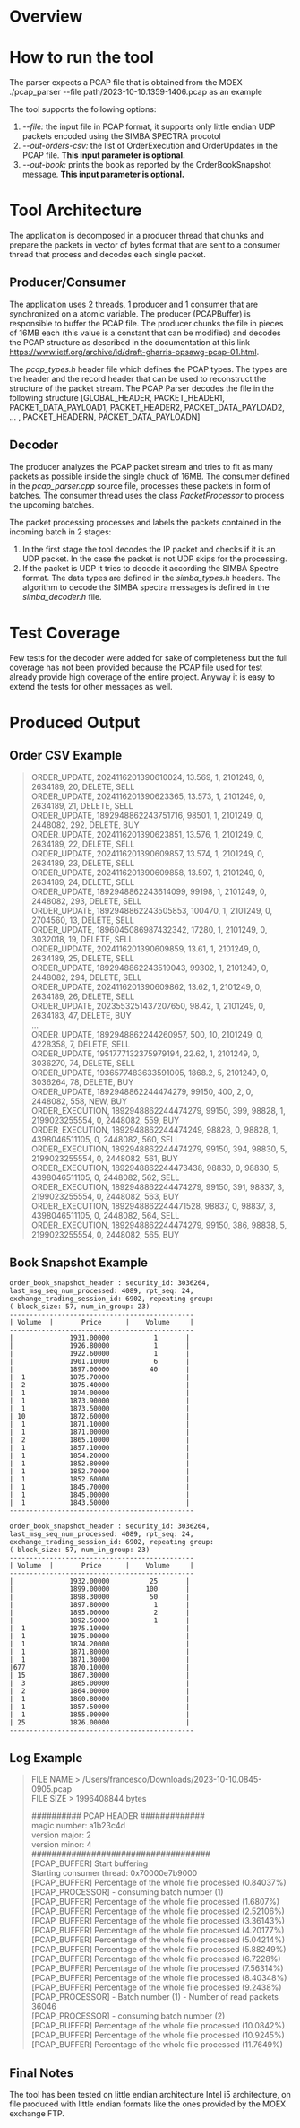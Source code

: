 # Overview


# How to run the tool
The parser expects a PCAP file that is obtained from the MOEX
./pcap_parser --file path/2023-10-10.1359-1406.pcap as an example

The tool supports the following options:
1. *--file:* the input file in PCAP format, it supports only little endian UDP packets encoded using the SIMBA SPECTRA procotol
2. *--out-orders-csv:* the list of OrderExecution and OrderUpdates in the PCAP file. **This input parameter is optional.**
3. *--out-book:* prints the book as reported by the OrderBookSnapshot message. **This input parameter is optional.**

# Tool Architecture
The application is decomposed in a producer thread that chunks and prepare the packets in vector of bytes format that are sent to a consumer thread that process and decodes each single packet.

## Producer/Consumer
The application uses 2 threads, 1 producer and 1 consumer that are synchronized on a atomic variable. The producer (PCAPBuffer) is responsible to buffer the PCAP file. The producer chunks the file in pieces of 16MB each (this value is a constant that can be modified) and decodes the PCAP structure as described in the documentation at this link https://www.ietf.org/archive/id/draft-gharris-opsawg-pcap-01.html.

The *pcap_types.h* header file which defines the PCAP types. The types are the header and the record header that can be used to reconstruct the structure of the packet stream. The PCAP Parser decodes the file in the following structure [GLOBAL_HEADER, PACKET_HEADER1, PACKET_DATA_PAYLOAD1, PACKET_HEADER2, PACKET_DATA_PAYLOAD2, ... , PACKET_HEADERN, PACKET_DATA_PAYLOADN]

## Decoder

The producer analyzes the PCAP packet stream and tries to fit as many packets as possible inside the single chuck of 16MB.
The consumer defined in the *pcap_parser.cpp* source file, processes these packets in form of batches. The consumer thread uses the class *PacketProcessor* to process the upcoming batches.

The packet processing processes and labels the packets contained in the incoming batch in 2 stages:

1. In the first stage the tool decodes the IP packet and checks if it is an UDP packet. In the case the packet is not UDP skips for the processing.
2. If the packet is UDP it tries to decode it according the SIMBA Spectre format. The data types are defined in the *simba_types.h*
headers. The algorithm to decode the SIMBA spectra messages is defined in the *simba_decoder.h* file.

# Test Coverage
Few tests for the decoder were added for sake of completeness but the full coverage has not been provided because the PCAP file used for test already provide high coverage of the entire project. Anyway it is easy to extend the tests for other messages as well. 

# Produced Output

## Order CSV Example
> ORDER_UPDATE, 2024116201390610024, 13.569, 1, 2101249, 0, 2634189, 20, DELETE, SELL<br>
ORDER_UPDATE, 2024116201390623365, 13.573, 1, 2101249, 0, 2634189, 21, DELETE, SELL<br>
ORDER_UPDATE, 1892948862243751716, 98501, 1, 2101249, 0, 2448082, 292, DELETE, BUY<br>
ORDER_UPDATE, 2024116201390623851, 13.576, 1, 2101249, 0, 2634189, 22, DELETE, SELL<br>
ORDER_UPDATE, 2024116201390609857, 13.574, 1, 2101249, 0, 2634189, 23, DELETE, SELL<br>
ORDER_UPDATE, 2024116201390609858, 13.597, 1, 2101249, 0, 2634189, 24, DELETE, SELL<br>
ORDER_UPDATE, 1892948862243614099, 99198, 1, 2101249, 0, 2448082, 293, DELETE, SELL<br>
ORDER_UPDATE, 1892948862243505853, 100470, 1, 2101249, 0, 2704560, 13, DELETE, SELL<br>
ORDER_UPDATE, 1896045086987432342, 17280, 1, 2101249, 0, 3032018, 19, DELETE, SELL<br>
ORDER_UPDATE, 2024116201390609859, 13.61, 1, 2101249, 0, 2634189, 25, DELETE, SELL<br>
ORDER_UPDATE, 1892948862243519043, 99302, 1, 2101249, 0, 2448082, 294, DELETE, SELL<br>
ORDER_UPDATE, 2024116201390609862, 13.62, 1, 2101249, 0, 2634189, 26, DELETE, SELL<br>
ORDER_UPDATE, 2023553251437207650, 98.42, 1, 2101249, 0, 2634183, 47, DELETE, BUY<br>
...<br>
ORDER_UPDATE, 1892948862244260957, 500, 10, 2101249, 0, 4228358, 7, DELETE, SELL<br>
ORDER_UPDATE, 1951777132375979194, 22.62, 1, 2101249, 0, 3036270, 74, DELETE, SELL<br>
ORDER_UPDATE, 1936577483633591005, 1868.2, 5, 2101249, 0, 3036264, 78, DELETE, BUY<br>
ORDER_UPDATE, 1892948862244474279, 99150, 400, 2, 0, 2448082, 558, NEW, BUY<br>
ORDER_EXECUTION, 1892948862244474279, 99150, 399, 98828, 1, 2199023255554, 0, 2448082, 559, BUY<br>
ORDER_EXECUTION, 1892948862244474249, 98828, 0, 98828, 1, 4398046511105, 0, 2448082, 560, SELL<br>
ORDER_EXECUTION, 1892948862244474279, 99150, 394, 98830, 5, 2199023255554, 0, 2448082, 561, BUY<br>
ORDER_EXECUTION, 1892948862244473438, 98830, 0, 98830, 5, 4398046511105, 0, 2448082, 562, SELL<br>
ORDER_EXECUTION, 1892948862244474279, 99150, 391, 98837, 3, 2199023255554, 0, 2448082, 563, BUY<br>
ORDER_EXECUTION, 1892948862244471528, 98837, 0, 98837, 3, 4398046511105, 0, 2448082, 564, SELL<br>
ORDER_EXECUTION, 1892948862244474279, 99150, 386, 98838, 5, 2199023255554, 0, 2448082, 565, BUY<br>

## Book Snapshot Example
```
order_book_snapshot_header : security_id: 3036264, last_msg_seq_num_processed: 4089, rpt_seq: 24, exchange_trading_session_id: 6902, repeating group: 
( block_size: 57, num_in_group: 23)
----------------------------------------------
| Volume  |       Price      |    Volume     |
----------------------------------------------
|              1931.00000           1       |
|              1926.80000           1       |
|              1922.60000           1       |
|              1901.10000           6       |
|              1897.00000          40       |
|  1           1875.70000                   |
|  2           1875.40000                   |
|  1           1874.00000                   |
|  1           1873.90000                   |
|  1           1873.50000                   |
| 10           1872.60000                   |
|  1           1871.10000                   |
|  1           1871.00000                   |
|  2           1865.10000                   |
|  1           1857.10000                   |
|  1           1854.20000                   |
|  1           1852.80000                   |
|  1           1852.70000                   |
|  1           1852.60000                   |
|  1           1845.70000                   |
|  1           1845.00000                   |
|  1           1843.50000                   |
----------------------------------------------

order_book_snapshot_header : security_id: 3036264, last_msg_seq_num_processed: 4089, rpt_seq: 24, exchange_trading_session_id: 6902, repeating group: 
( block_size: 57, num_in_group: 23)
----------------------------------------------
| Volume  |       Price      |    Volume     |
----------------------------------------------
|              1932.00000          25       |
|              1899.00000         100       |
|              1898.30000          50       |
|              1897.80000           1       |
|              1895.00000           2       |
|              1892.50000           1       |
|  1           1875.10000                   |
|  1           1875.00000                   |
|  1           1874.20000                   |
|  1           1871.80000                   |
|  1           1871.30000                   |
|677           1870.10000                   |
| 15           1867.30000                   |
|  3           1865.00000                   |
|  2           1864.00000                   |
|  1           1860.80000                   |
|  1           1857.50000                   |
|  1           1855.00000                   |
| 25           1826.00000                   |
----------------------------------------------
```


## Log Example

> FILE NAME > /Users/francesco/Downloads/2023-10-10.0845-0905.pcap<br>
> FILE SIZE > 1996408844 bytes 
>
> ########## PCAP HEADER #############<br>
magic number: a1b23c4d<br>
version major: 2<br>
version minor: 4<br>
####################################<br>
[PCAP_BUFFER] Start buffering <br>
Starting consumer thread: 0x70000e7b9000<br>
[PCAP_BUFFER] Percentage of the whole file processed (0.84037%)<br>
[PCAP_PROCESSOR] - consuming batch number (1)<br>
[PCAP_BUFFER] Percentage of the whole file processed (1.6807%)<br>
[PCAP_BUFFER] Percentage of the whole file processed (2.52106%)<br>
[PCAP_BUFFER] Percentage of the whole file processed (3.36143%)<br>
[PCAP_BUFFER] Percentage of the whole file processed (4.20177%)<br>
[PCAP_BUFFER] Percentage of the whole file processed (5.04214%)<br>
[PCAP_BUFFER] Percentage of the whole file processed (5.88249%)<br>
[PCAP_BUFFER] Percentage of the whole file processed (6.7228%)<br>
[PCAP_BUFFER] Percentage of the whole file processed (7.56314%)<br>
[PCAP_BUFFER] Percentage of the whole file processed (8.40348%)<br>
[PCAP_BUFFER] Percentage of the whole file processed (9.2438%)<br>
[PCAP_PROCESSOR] - Batch number (1) - Number of read packets 36046<br>
[PCAP_PROCESSOR] - consuming batch number (2)<br>
[PCAP_BUFFER] Percentage of the whole file processed (10.0842%)<br>
[PCAP_BUFFER] Percentage of the whole file processed (10.9245%)<br>
[PCAP_BUFFER] Percentage of the whole file processed (11.7649%)<br>

## Final Notes
The tool has been tested on little endian architecture Intel i5 architecture, on file produced with little endian formats like the ones provided by the MOEX exchange FTP. 